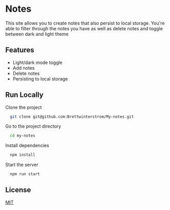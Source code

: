 
# Notes 

This site allows you to create notes that also persist to local storage. You're able to filter through the notes you have as well as delete notes and toggle between dark and light theme


## Features

- Light/dark mode toggle
- Add notes
- Delete notes
- Persisting to local storage


## Run Locally

Clone the project

```bash
  git clone git@github.com:Brettwinterstrom/My-notes.git
```

Go to the project directory

```bash
  cd my-notes
```

Install dependencies

```bash
  npm install
```

Start the server

```bash
  npm run start
```


## License

[MIT](https://choosealicense.com/licenses/mit/)

